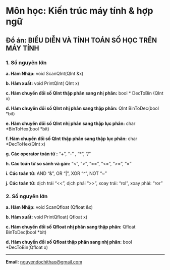 # Môn học: Kiến trúc máy tính & hợp ngữ

## Đồ án: BIỂU DIỄN VÀ TÍNH TOÁN SỐ HỌC TRÊN MÁY TÍNH
### 1. Số nguyên lớn

   **a. Hàm Nhập:** void ScanQInt(QInt &x)

  **b. Hàm xuất:** void PrintQInt( QInt x)

  **c. Hàm chuyển đổi số QInt thập phân sang nhị phân:** bool * DecToBin (QInt x)

  **d. Hàm chuyển đổi số QInt nhị phân sang thập phân:** QInt BinToDec(bool *bit)

  **e. Hàm chuyển đổi số QInt nhị phân sang thập lục phân:** char *BinToHex(bool *bit)

  **f. Hàm chuyển đổi số QInt thập phân sang thập lục phân:** char *DecToHex(QInt x)

  **g. Các operator toán tử :** “+”, “-” , “*”, “/”

  **h. Các toán tử so sánh và gán:** “<”, “>”, “==”, “<=”, “>=”, “=”

  **i. Các toán tử:** AND “&”, OR “|”, XOR “^”, NOT “~”

  **j. Các toán tử:** dịch trái “<<”, dịch phải “>>”, xoay trái: “rol”, xoay phải: “ror”

### 2. Số nguyên lớn

  **a. Hàm Nhập:** void ScanQfloat (Qfloat &x)

  **b. Hàm xuất:** void PrintQfloat( Qfloat x)

  **c. Hàm chuyển đổi số Qfloat nhị phân sang thập phân:** Qfloat BinToDec(bool *bit)

  **d. Hàm chuyển đổi số Qfloat thập phân sang nhị phân:** bool *DecToBin(Qfloat x)
  
---
**Email:** nguyendochithao@gmail.com
